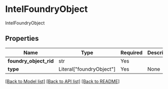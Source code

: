 # IntelFoundryObject

IntelFoundryObject

## Properties
| Name | Type | Required | Description |
| ------------ | ------------- | ------------- | ------------- |
**foundry_object_rid** | str | Yes |  |
**type** | Literal["foundryObject"] | Yes | None |


[[Back to Model list]](../../../../README.md#models-v1-link) [[Back to API list]](../../../../README.md#apis-v1-link) [[Back to README]](../../../../README.md)
